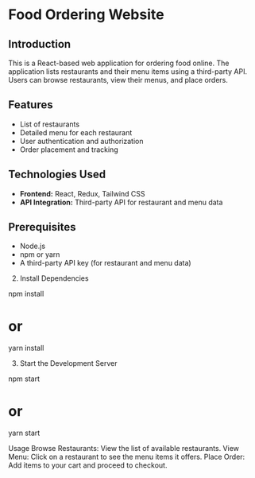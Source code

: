 # Food Ordering Website

## Introduction
This is a React-based web application for ordering food online. The application lists restaurants and their menu items using a third-party API. Users can browse restaurants, view their menus, and place orders.

## Features
- List of restaurants
- Detailed menu for each restaurant
- User authentication and authorization
- Order placement and tracking

## Technologies Used
- **Frontend:** React, Redux, Tailwind CSS
- **API Integration:** Third-party API for restaurant and menu data

## Prerequisites
- Node.js
- npm or yarn
- A third-party API key (for restaurant and menu data)


2. Install Dependencies

npm install
# or
yarn install


3. Start the Development Server

npm start
# or
yarn start


Usage
Browse Restaurants: View the list of available restaurants.
View Menu: Click on a restaurant to see the menu items it offers.
Place Order: Add items to your cart and proceed to checkout.